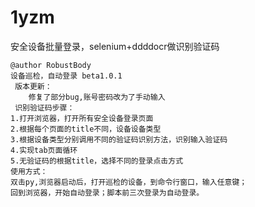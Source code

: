 # 1yzm
安全设备批量登录，selenium+ddddocr做识别验证码
```
@author RobustBody
设备巡检，自动登录 beta1.0.1
 版本更新：
    修复了部分bug,账号密码改为了手动输入
 识别验证码步骤：
1.打开浏览器，打开所有安全设备登录页面
2.根据每个页面的title不同，设备设备类型
3.根据设备类型分别调用不同的验证码识别方法，识别输入验证码
4.实现tab页面循环
5.无验证码的根据title，选择不同的登录点击方式
使用方式：
双击py,浏览器启动后，打开巡检的设备，到命令行窗口，输入任意键；
回到浏览器，开始自动登录；脚本前三次登录为自动登录。
```
